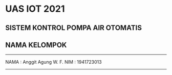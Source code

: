 # UAS IOT 2021

## SISTEM KONTROL POMPA AIR OTOMATIS

## NAMA KELOMPOK

____________________________
NAMA : Anggit Agung W. F.
NIM  : 1941723013
____________________________
